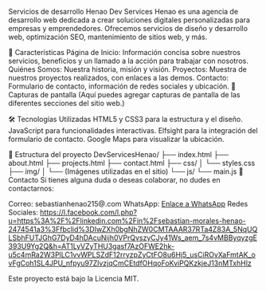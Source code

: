 Servicios de desarrollo Henao
Dev Services Henao es una agencia de desarrollo web dedicada a crear soluciones digitales personalizadas para empresas y emprendedores. Ofrecemos servicios de diseño y desarrollo web, optimización SEO, mantenimiento de sitios web, y más.

🚀 Características
Página de Inicio: Información concisa sobre nuestros servicios, beneficios y un llamado a la acción para trabajar con nosotros.
Quiénes Somos: Nuestra historia, misión y visión.
Proyectos: Muestra de nuestros proyectos realizados, con enlaces a las demos.
Contacto: Formulario de contacto, información de redes sociales y ubicación.
📸 Capturas de pantalla
(Aquí puedes agregar capturas de pantalla de las diferentes secciones del sitio web.)

🛠️ Tecnologías Utilizadas
HTML5 y CSS3 para la estructura y el diseño.
JavaScript para funcionalidades interactivas.
Elfsight para la integración del formulario de contacto.
Google Maps para visualizar la ubicación.

📂 Estructura del proyecto
DevServicesHenao/
├── index.html
├── about.html
├── projects.html
├── contact.html
├── css/
│   └── styles.css
├── img/
│   └── (Imágenes utilizadas en el sitio)
└── js/
    └── main.js
📧 Contacto
Si tienes alguna duda o deseas colaborar, no dudes en contactarnos:

Correo: sebastianhenao215@.com
WhatsApp: [Enlace a WhatsApp](https://wa.link/t7wrw5)
Redes Sociales: https://l.facebook.com/l.php?u=https%3A%2F%2Flinkedin.com%2Fin%2Fsebastian-morales-henao-2474541a3%3Ffbclid%3DIwZXh0bgNhZW0CMTAAAR37RTa4Z83A_5NqUQLSbhFUTJGhG7DyD4hDAcuNijh0VPrQvszyCJy41Ws_aem_7s4vMBByqyzgE393U9Yg2Q&h=AT1LyVZyTHU3gasf7AzOFWE2hk-u5c4mRa2W3PlLC1vvWPLSZdF12rryzpZyCtFO8u6Hj5_usCiROvXaFmtAK_ovFgCoh1SL4JPU_nfpyu97ZlvzjqCmCEtdfOHqoFoKviPQKzkjeJ13nMTxhHlz

Este proyecto está bajo la Licencia MIT.